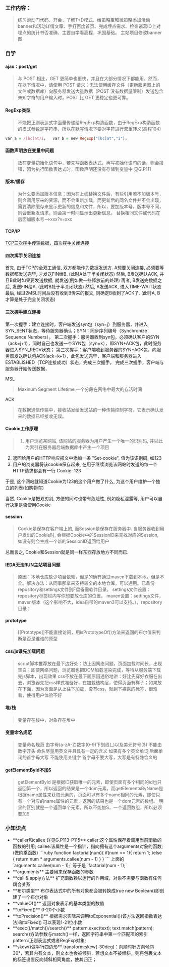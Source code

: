 ### 工作内容：
> 练习滑动门代码、开会，了解T+D模式、给策略宝和微策略添加活动banner和活动详情文章、手打百度首页、完成埋点需求、检查诸葛IO上对埋点的统计书否准确、主要自学看高程，巩固基础。
  主站项目修改banner图

### 自学
#### ajax：post/get
> 与 POST 相比，GET 更简单也更快，并且在大部分情况下都能用。然而，在以下情况中，请使用 POST 请求：无法使用缓存文件（更新服务器上的文件或数据库）向服务器发送大量数据（POST 没有数据量限制）发送包含未知字符的用户输入时，POST 比 GET 更稳定也更可靠。

#### RegExp类型
> 不能把正则表达式字面量传递给RegExp构造函数，由于RegExp构造函数的模式参数是字符串，所以在默写情况下要对字符进行双重转义(高程104)
```ruby
var a = /[bc]at/i;   var b = new RegExp("[bc]at","i");
```
#### 函数声明放在变量中问题
> 放在变量初始化语句中，若先写函数表达式，再写初始化语句的话，则会报错，因为执行函数表达式时，函数声明还没有存储到变量中  见G.P111

#### 版本/缓存
> 为什么要添加版本信息：因为在上线替换文件后，有些引用若不加版本号，则会调用原来的资源，而不会重新加载，而更新后的同名文件并不会出现，需要清除缓存来显示更新的信息和文件，所以，要加版本号，版本号不同，则会重新发请求，则会第一时间显示出更新信息。
替换相同文件或代码在后面加版本号-->xxx?v=xxx

#### TCP/IP
[TCP三次挥手传输数据，四次挥手关闭连接](http://www.cnblogs.com/CBDoctor/archive/2012/10/17/2727073.html)
#### 四次挥手关闭连接
首先, 由于TCP的全双工通信, 双方都能作为数据发送方. A想要关闭连接, 必须要等数据都发送完毕, 才发送FIN给B. (此时A处于半关闭状态)
然后, B发送确认ACK, 并且B此时如果要发送数据, 就发送(例如做一些释放前的处理)
再者, B发送完数据之后, 发送FIN给A. (此时B处于半关闭状态)
然后, A发送ACK, 进入TIME-WAIT状态
最后, 经过2MSL时间后没有收到B传来的报文, 则确定B收到了ACK了. (此时A, B才算是处于完全关闭状态)

#### 三次握手建立连接
第一次握手：建立连接时，客户端发送syn包（syn=j）到服务器，并进入SYN_SENT状态，等待服务器确认；SYN：同步序列编号（Synchronize Sequence Numbers）。
第二次握手：服务器收到syn包，必须确认客户的SYN（ack=j+1），同时自己也发送一个SYN包（syn=k），即SYN+ACK包，此时服务器进入SYN_RECV状态；
第三次握手：客户端收到服务器的SYN+ACK包，向服务器发送确认包ACK(ack=k+1），此包发送完毕，客户端和服务器进入ESTABLISHED（TCP连接成功）状态，完成三次握手。
完成三次握手，客户端与服务器开始传送数据，

MSL
> Maxinum Segment Lifetime 一个分段在网络中最大的存活时间

ACK
> 在数据通信传输中，接收站发给发送站的一种传输控制字符。它表示确认发来的数据已经接收无误。

#### Cookie工作原理
> 1. 用户浏览某网站, 该网站的服务器为用户产生一个唯一的识别码, 并以此为索引在服务器后端数据库中产生一个项目
  2. 返回给用户的HTTP响应报文中添加一条 "Set-cookie", 值为该识别码, 如123
  3. 用户的浏览器将该cookie保存起来, 在用于继续浏览该网站时发送的每一个HTTP请求都会有一行 Cookie: 123

  于是, 这个网站就知道Cookie为123的这个用户做了什么, 为这个用户维护一个独立的列表(如购物车)

  当然, Cookie是把双刃剑, 方便的同时也带有危险性, 例如隐私泄露等, 用户可以自行决定是否使用Cookie


#### session
> Cookie是保存在客户端上的, 而Session是保存在服务器中. 当服务器收到用户发出的Cookie时, 会根据Cookie中的SessionID来查找对应的Session, 如没有则会生成一个新的SessionID返回给用户

总而言之, Cookie和Session就是同一样东西存放地方不同而已.

#### IEDA无法RUN主站项目问题
> 原因：本地仓库缺少项目依赖，但是的确有通过maven下载到本地，但是不全。解决办法：从同事那拿来支持较全的本地仓库，可以通用。已备份repository和settings文件到F盘备需软件目录。
  settings文件设置：repository标签栏内写你想要放仓库的位置。
  maven设置：settings文件，maven版本（这个影响不大，idea自带的maven3可以支持。），repository目录；

#### prototype
> [[Prototype]]不能直接访问，用isPrototypeOf()方法来返回的布尔值来判断是否是谁谁的原型

#### css/js谁先加载问题
> script脚本推荐放在最下边好处：防止因网络问题，页面加载时间长，出现空白；即便网络问题，浏览器也把DOM加载渲染完成，等待从服务端下载完js脚本，出现效果
  css不放在最下面原因通俗地讲：好比先穿好衣服在出去，浏览器先把css样式准备好，在加载结构层，使得页面有样子；如果放在下面，因为页面是从上往下加载，没有css，就剩下裸露的标签，很难看，使得用户体验不好

#### 堆/栈
> 变量存在栈中，对象存在堆中

#### 变量命名规范
> 变量命名规范
  由字母(a-zA-Z)数字(0-9)下划线(_)以及美元符号($)
  不能由数字开头
  命名尽量用英文并且具有一定的含义
  如果有多个英文单词,后面单词的首字母大写
  不能使用关键字
  首字母不要大写，大写是有特殊含义的

#### getElementById不加S
> getElementById 是根据ID获取唯一的元素，即使页面有多个相同的id也只返回第一个，所以返回的结果是一个dom元素，而getElementsByName是根据name属性来获取元素的，页面可以有多个name相同的元素，即使只有一个对应的name属性的元素，返回的结果也是一个dom元素的数组。 明显的区别就是一个返回单个元素，所以不能加S，一个返回数组，所以必须要加S



### 小知识点
<ul>
    <li>**caller和callee 详见G.P113-P115**
    caller:这个属性保存着调用当前函数的函数的引用;
            callee:该属性是一个指针，指向拥有这个arguments对象的函数;(做阶乘函数)
          ```ruby
          function factorial(num){
              if(num <= 1){
                  return 1;
              }else {
                  return num * arguments.callee(num - 1)
              }
          }
          ```
          上面的`arguments.callee(num - 1);` 等于是 `factorial(num - 1);`
    </li>
    <li>**arguments**
        主要用来保存函数的参数</li>
    <li>**call & apply方法**
        扩充函数赖以运行的作用域，对象不需要与函数有任何耦合关系
    </li>
    <li>**布尔类型**
        布尔表达式中的所有对象都会被转换成true  new Boolean()即创建了一个布尔对象
    </li>
    <li>**valueOf()**
        返回对象表示的基本类型的数值
    </li>
    <li>**toFixed()**
        0-20个小数
    </li>
    <li>**toPrecision()**
        根据需求实际来调用toExponential()(该方法返回指数表达法)和toFixed()
        可以表现1-21位小数
    </li>
    <li>**exec()/match()/search()**
        pattern.exec(text);   text.match(pattern);   search()方法参数与match()一样，返回字符串中第一个匹配项的索引  pattern:正则表达式或者RegExp对象;
    </li>
    <li>**skew()做平行四边形**
         transform:skew(-30deg)：向顺时针方向倾斜30°，若其内有文本，则文本也会被倾斜，若想文本不被倾斜，则将包裹文本的标签设置反向倾斜相同角度，使其归正；
    </li>
</ul>

